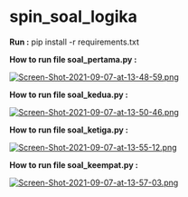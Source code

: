 # spin_soal_logika

**Run :** pip install -r requirements.txt

**How to run file soal_pertama.py :**

[![Screen-Shot-2021-09-07-at-13-48-59.png](https://i.postimg.cc/HnCJ1qS4/Screen-Shot-2021-09-07-at-13-48-59.png)](https://postimg.cc/BLMZxVfX)

**How to run file soal_kedua.py :**

[![Screen-Shot-2021-09-07-at-13-50-46.png](https://i.postimg.cc/RC8sKXW1/Screen-Shot-2021-09-07-at-13-50-46.png)](https://postimg.cc/pyfJtQYy)

**How to run file soal_ketiga.py :**

[![Screen-Shot-2021-09-07-at-13-55-12.png](https://i.postimg.cc/C157fqY6/Screen-Shot-2021-09-07-at-13-55-12.png)](https://postimg.cc/0MgDTrzp)

**How to run file soal_keempat.py :**

[![Screen-Shot-2021-09-07-at-13-57-03.png](https://i.postimg.cc/Y9TPr3gx/Screen-Shot-2021-09-07-at-13-57-03.png)](https://postimg.cc/phYCkKs9)
